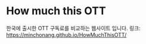 # How much this OTT
한국에 출시한 OTT 구독료를 비교하는 웹사이트 입니다. 
링크: 
https://minchonang.github.io/HowMuchThisOTT/
